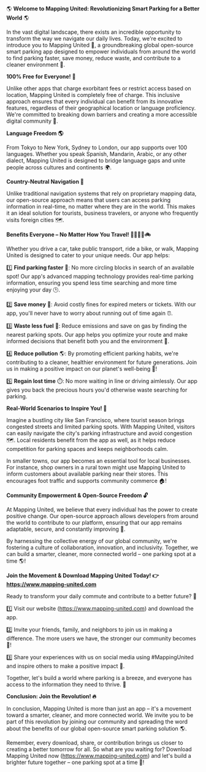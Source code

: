 🌎 **Welcome to Mapping United: Revolutionizing Smart Parking for a Better World** 🌎

In the vast digital landscape, there exists an incredible opportunity to transform the way we navigate our daily lives. Today, we're excited to introduce you to Mapping United 📍, a groundbreaking global open-source smart parking app designed to empower individuals from around the world to find parking faster, save money, reduce waste, and contribute to a cleaner environment 🌟.

**100% Free for Everyone! 💸**

Unlike other apps that charge exorbitant fees or restrict access based on location, Mapping United is completely free of charge. This inclusive approach ensures that every individual can benefit from its innovative features, regardless of their geographical location or language proficiency. We're committed to breaking down barriers and creating a more accessible digital community 🌈.

**Language Freedom 🌎**

From Tokyo to New York, Sydney to London, our app supports over 100 languages. Whether you speak Spanish, Mandarin, Arabic, or any other dialect, Mapping United is designed to bridge language gaps and unite people across cultures and continents 🌍.

**Country-Neutral Navigation 📍**

Unlike traditional navigation systems that rely on proprietary mapping data, our open-source approach means that users can access parking information in real-time, no matter where they are in the world. This makes it an ideal solution for tourists, business travelers, or anyone who frequently visits foreign cities 🗺️.

**Benefits Everyone – No Matter How You Travel! 🚴‍♂️🚌🚂🚲**

Whether you drive a car, take public transport, ride a bike, or walk, Mapping United is designed to cater to your unique needs. Our app helps:

1️⃣ **Find parking faster** 🔑: No more circling blocks in search of an available spot! Our app's advanced mapping technology provides real-time parking information, ensuring you spend less time searching and more time enjoying your day 🕒.

2️⃣ **Save money** 💸: Avoid costly fines for expired meters or tickets. With our app, you'll never have to worry about running out of time again ⏰.

3️⃣ **Waste less fuel** 🚗: Reduce emissions and save on gas by finding the nearest parking spots. Our app helps you optimize your route and make informed decisions that benefit both you and the environment 🌿.

4️⃣ **Reduce pollution** 🌎: By promoting efficient parking habits, we're contributing to a cleaner, healthier environment for future generations. Join us in making a positive impact on our planet's well-being 🌟!

5️⃣ **Regain lost time** ⏱️: No more waiting in line or driving aimlessly. Our app gives you back the precious hours you'd otherwise waste searching for parking.

**Real-World Scenarios to Inspire You! 🌟**

Imagine a bustling city like San Francisco, where tourist season brings congested streets and limited parking spots. With Mapping United, visitors can easily navigate the city's parking infrastructure and avoid congestion 🗺️. Local residents benefit from the app as well, as it helps reduce competition for parking spaces and keeps neighborhoods calm.

In smaller towns, our app becomes an essential tool for local businesses. For instance, shop owners in a rural town might use Mapping United to inform customers about available parking near their stores. This encourages foot traffic and supports community commerce 🏠!

**Community Empowerment & Open-Source Freedom 🔓**

At Mapping United, we believe that every individual has the power to create positive change. Our open-source approach allows developers from around the world to contribute to our platform, ensuring that our app remains adaptable, secure, and constantly improving 🚀.

By harnessing the collective energy of our global community, we're fostering a culture of collaboration, innovation, and inclusivity. Together, we can build a smarter, cleaner, more connected world – one parking spot at a time 🌎!

**Join the Movement & Download Mapping United Today! 👉 https://www.mapping-united.com**

Ready to transform your daily commute and contribute to a better future? 🚀

1️⃣ Visit our website (https://www.mapping-united.com) and download the app.

2️⃣ Invite your friends, family, and neighbors to join us in making a difference. The more users we have, the stronger our community becomes 🔗!

3️⃣ Share your experiences with us on social media using #MappingUnited and inspire others to make a positive impact 📢.

Together, let's build a world where parking is a breeze, and everyone has access to the information they need to thrive. 🌟

**Conclusion: Join the Revolution! 🔥**

In conclusion, Mapping United is more than just an app – it's a movement toward a smarter, cleaner, and more connected world. We invite you to be part of this revolution by joining our community and spreading the word about the benefits of our global open-source smart parking solution 🌎.

Remember, every download, share, or contribution brings us closer to creating a better tomorrow for all. So what are you waiting for? Download Mapping United now (https://www.mapping-united.com) and let's build a brighter future together – one parking spot at a time 🚀!